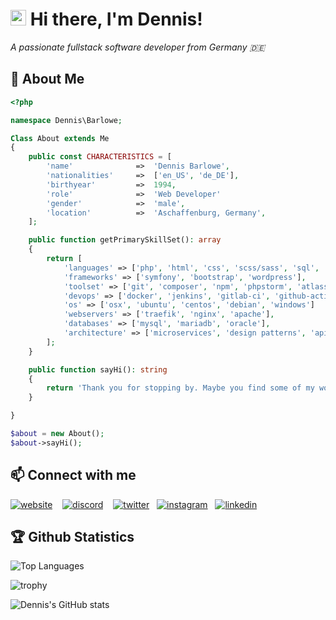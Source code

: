 <h1><img src="https://media.giphy.com/media/hvRJCLFzcasrR4ia7z/giphy.gif" width="25px"> Hi there, I'm Dennis!</h1>

<i>A passionate fullstack software developer from Germany 🇩🇪</i>

## 📖 About Me

```php
<?php

namespace Dennis\Barlowe;

Class About extends Me
{
    public const CHARACTERISTICS = [
        'name'              =>  'Dennis Barlowe',
        'nationalities'     =>  ['en_US', 'de_DE'],
        'birthyear'         =>  1994,
        'role'              =>  'Web Developer'
        'gender'            =>  'male',
        'location'          =>  'Aschaffenburg, Germany',
    ];

    public function getPrimarySkillSet(): array
    {
        return [
            'languages' => ['php', 'html', 'css', 'scss/sass', 'sql', 'bash'], 
            'frameworks' => ['symfony', 'bootstrap', 'wordpress'], 
            'toolset' => ['git', 'composer', 'npm', 'phpstorm', 'atlassian', 'adobe'], 
            'devops' => ['docker', 'jenkins', 'gitlab-ci', 'github-actions'],
            'os' => ['osx', 'ubuntu', 'centos', 'debian', 'windows'] 
            'webservers' => ['traefik', 'nginx', 'apache'],
            'databases' => ['mysql', 'mariadb', 'oracle'], 
            'architecture' => ['microservices', 'design patterns', 'api', 'modular', 'unittests']
        ];
    }

    public function sayHi(): string
    {
        return 'Thank you for stopping by. Maybe you find some of my work interesting.';
    }

}

$about = new About();
$about->sayHi();

```

## 📫 Connect with me

[<img alt="website" src="https://img.shields.io/badge/-website-4285F4?style=for-the-badge&logo=google-chrome&logoColor=white" />](https://dennzo.com) &nbsp;&nbsp;
[<img alt="discord" src="https://img.shields.io/badge/-discord-7289DA?style=for-the-badge&logo=discord&logoColor=white" />](https://discord.com/users/201773417626730497) &nbsp;&nbsp;
[<img alt="twitter" src="https://img.shields.io/badge/-twitter-1DA1F2?style=for-the-badge&logo=twitter&logoColor=white" />](https://twitter.com/deennzoo)&nbsp;&nbsp;
[<img alt="instagram" src="https://img.shields.io/badge/-instagram-E4405F?style=for-the-badge&logo=instagram&logoColor=white" />](https://instagram.com/deennzo)&nbsp;&nbsp;
[<img alt="linkedin" src="https://img.shields.io/badge/-linkedin-0077B5?style=for-the-badge&logo=linkedin&logoColor=white" />](https://linkedin.com/in/dennzo)



## 🏆 Github Statistics

![Top Languages](https://github-readme-stats.vercel.app/api/top-langs/?username=dennzo&layout=compact&theme=dracula)

![trophy](https://github-profile-trophy.vercel.app/?username=dennzo&theme=dracula)

![Dennis's GitHub stats](https://github-readme-stats.vercel.app/api?username=dennzo&show_icons=true&theme=dracula)

